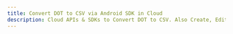 ---title: Convert DOT to CSV via Android SDK in Clouddescription: Cloud APIs & SDKs to Convert DOT to CSV. Also Create, Edit & Render Microsoft Word & OpenOffice documents in the Cloud.---